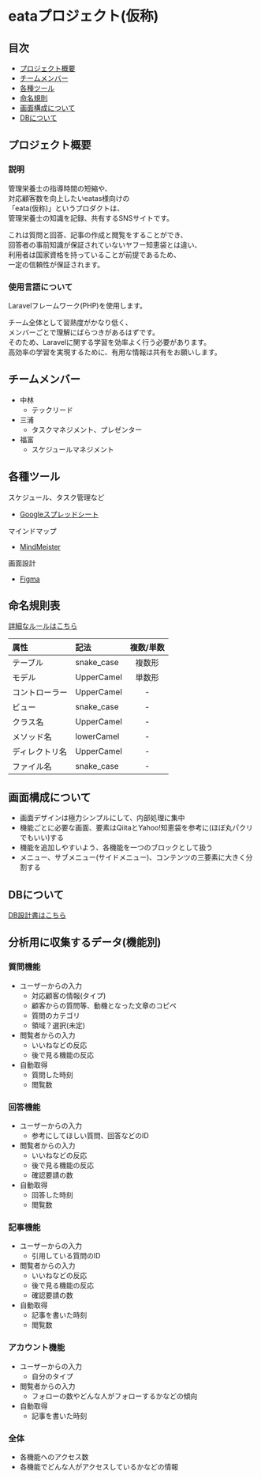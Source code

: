 # eataプロジェクト(仮称)

## 目次
* [プロジェクト概要](#プロジェクト概要)
* [チームメンバー](#チームメンバー)
* [各種ツール](#各種ツール)
* [命名規則](#命名規則)
* [画面構成について](#画面構成について)
* [DBについて](#DBについて)

## プロジェクト概要

### 説明

管理栄養士の指導時間の短縮や、<br>
対応顧客数を向上したいeatas様向けの<br>
「eata(仮称)」というプロダクトは、<br>
管理栄養士の知識を記録、共有するSNSサイトです。

これは質問と回答、記事の作成と閲覧をすることができ、<br>
回答者の事前知識が保証されていないヤフー知恵袋とは違い、<br>
利用者は国家資格を持っていることが前提であるため、<br>
一定の信頼性が保証されます。

### 使用言語について

Laravelフレームワーク(PHP)を使用します。

チーム全体として習熟度がかなり低く、<br>
メンバーごとで理解にばらつきがあるはずです。<br>
そのため、Laravelに関する学習を効率よく行う必要があります。<br>
高効率の学習を実現するために、有用な情報は共有をお願いします。

## チームメンバー

* 中林
  * テックリード
* 三浦
  * タスクマネジメント、プレゼンター
* 福富
  * スケジュールマネジメント   

## 各種ツール

スケジュール、タスク管理など
* [Googleスプレッドシート](https://docs.google.com/spreadsheets/d/1Ottr0SnGy-7Ys18o_Zx5yYQV0df98sFv8L4o98iYzgg/edit#gid=762279889)

マインドマップ
* [MindMeister](https://www.mindmeister.com/map/2144626554?t=ZXRUDss8F3)

画面設計
* [Figma](https://www.figma.com/file/5QI8WSgytRMXOUaVQLruTZ/dec-eatas)


## 命名規則表
[詳細なルールはこちら](設計/命名規則詳細.md)

|属性|記法|複数/単数|
|:---|:---|:---:|
|テーブル|snake_case|複数形|
|モデル|UpperCamel|単数形|
|コントローラー|UpperCamel|-|
|ビュー|snake_case|-|
|クラス名|UpperCamel|-|
|メソッド名|lowerCamel|-|
|ディレクトリ名|UpperCamel|-|
|ファイル名|snake_case|-|


## 画面構成について
* 画面デザインは極力シンプルにして、内部処理に集中
* 機能ごとに必要な画面、要素はQiitaとYahoo!知恵袋を参考に(ほぼ丸パクリでもいい)する
* 機能を追加しやすいよう、各機能を一つのブロックとして扱う
* メニュー、サブメニュー(サイドメニュー)、コンテンツの三要素に大きく分割する

## DBについて

[DB設計書はこちら](設計/DB.md)

## 分析用に収集するデータ(機能別)

### 質問機能
* ユーザーからの入力
  * 対応顧客の情報(タイプ)
  * 顧客からの質問等、動機となった文章のコピペ
  * 質問のカテゴリ
  * 領域？選択(未定)
* 閲覧者からの入力
  * いいねなどの反応
  * 後で見る機能の反応
* 自動取得
  * 質問した時刻
  * 閲覧数
 
### 回答機能
* ユーザーからの入力
  * 参考にしてほしい質問、回答などのID
* 閲覧者からの入力
  * いいねなどの反応
  * 後で見る機能の反応
  * 確認要請の数
* 自動取得
  * 回答した時刻
  * 閲覧数

### 記事機能
* ユーザーからの入力
  * 引用している質問のID
* 閲覧者からの入力
  * いいねなどの反応
  * 後で見る機能の反応
  * 確認要請の数
* 自動取得
  * 記事を書いた時刻
  * 閲覧数

### アカウント機能
* ユーザーからの入力
  * 自分のタイプ
* 閲覧者からの入力
  * フォローの数やどんな人がフォローするかなどの傾向
* 自動取得
  * 記事を書いた時刻

### 全体
* 各機能へのアクセス数
* 各機能でどんな人がアクセスしているかなどの情報


 

